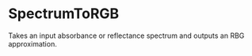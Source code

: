 # SpectrumToRGB
Takes an input absorbance or reflectance spectrum and outputs an RBG approximation.
